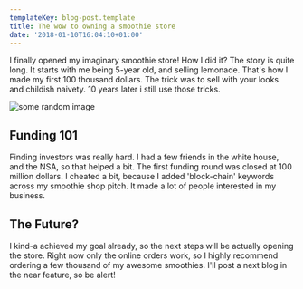 ```yaml
---
templateKey: blog-post.template
title: The wow to owning a smoothie store
date: '2018-01-10T16:04:10+01:00'
---
```

I finally opened my imaginary smoothie store! How I did it? The story is quite long. It starts with me being 5-year old, and selling lemonade. That's how I made my first 100 thousand dollars. The trick was to sell with your looks and childish naivety. 10 years later i still use those tricks. 

![some random image](/img/smoothie4.jpg)

## Funding 101

Finding investors was really hard. I had a few friends in the white house, and the NSA, so that helped a bit. The first funding round was closed at 100 million dollars. I cheated a bit, because I added 'block-chain' keywords across my smoothie shop pitch. It made a lot of people interested in my business. 

## The Future?

I kind-a achieved my goal already, so the next steps will be actually opening the store. Right now only the online orders work, so I highly recommend ordering a few thousand of my awesome smoothies. I'll post a next blog in the near feature, so be alert!
